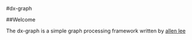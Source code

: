 #dx-graph

##Welcome

The dx-graph is a simple graph processing framework written by [allen lee](mailto:allen_lee922@foxmail.com)
